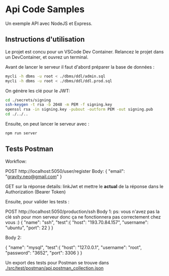 # Api Code Samples

Un exemple API avec NodeJS et Express.

## Instructions d'utilisation

Le projet est concu pour un VSCode Dev Container. Relancez le projet dans un DevContainer, et ouvrez un terminal.

Avant de lancer le serveur il faut d'abord préparer la base de données :

```bash
mycli -h dbms -u root < ./dbms/ddl/admin.sql
mycli -h dbms -u root < ./dbms/ddl/ddl.prod.sql
```

On génère les clé pour le JWT:

```bash
cd ./secrets/signing
ssh-keygen -t rsa -b 2048 -m PEM -f signing.key
openssl rsa -in signing.key -pubout -outform PEM -out signing.pub
cd ./../..
```

Ensuite, on peut lancer le serveur avec :

```bash
npm run server
```

## Tests Postman

Workflow:

POST http://localhost:5050/user/register
Body: {
    "email": "gravity.neo@gmail.com"
}

GET sur la réponse details: linkJwt et mettre le <b>actual</b> de la réponse dans le Authorization (Bearer Token)

Ensuite, pour valider les tests :

POST http://localhost:5050/production/ssh
Body 1: 
ps: vous n'avez pas la clé ssh pour mon serveur donc ça ne fonctionnera pas correctement chez vous :)
{
    "name": "ssh",
    "test":{
        "host": "193.70.84.157",
        "username": "ubuntu",
        "port": 22
    }
}

Body 2: 

{
    "name": "mysql",
    "test":{
        "host": "127.0.0.1",
        "username": "root",
        "password": "3652",
        "port": 3306
    }
}


Un export des tests pour Postman se trouve dans [./src/test/postman/api.postman_collection.json](./src/test/postman/api.postman_collection.json)